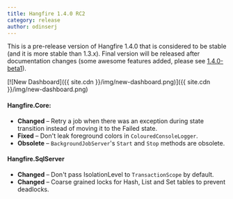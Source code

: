 ```yaml
---
title: Hangfire 1.4.0 RC2
category: release
author: odinserj
---
```


This is a pre-release version of Hangfire 1.4.0 that is considered to be stable (and it is more stable than 1.3.x). Final version will be released after documentation changes (some awesome features added, please see [1.4.0-beta1](http://hangfire.io/blog/2015/04/06/hangfire-1.4.0-beta1.html)).

[![New Dashboard]({{ site.cdn }}/img/new-dashboard.png)]({{ site.cdn }}/img/new-dashboard.png)

#### Hangfire.Core:
* **Changed** – Retry a job when there was an exception during state transition instead of moving it to the Failed state.
* **Fixed** – Don't leak foreground colors in `ColouredConsoleLogger`.
* **Obsolete** – `BackgroundJobServer`'s `Start` and `Stop` methods are obsolete.

#### Hangfire.SqlServer
* **Changed** – Don't pass IsolationLevel to `TransactionScope` by default.
* **Changed** – Coarse grained locks for Hash, List and Set tables to prevent deadlocks.
